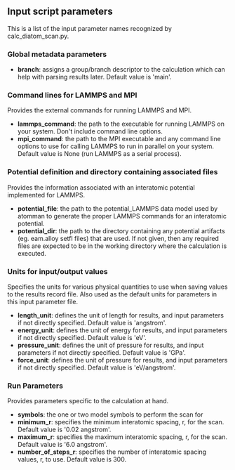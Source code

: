 ## Input script parameters

This is a list of the input parameter names recognized by calc_diatom_scan.py.

### Global metadata parameters

- __branch__: assigns a group/branch descriptor to the calculation which can help with parsing results later.  Default value is 'main'.

### Command lines for LAMMPS and MPI

Provides the external commands for running LAMMPS and MPI.

- __lammps_command__: the path to the executable for running LAMMPS on your system.  Don't include command line options.
- __mpi_command__: the path to the MPI executable and any command line options to use for calling LAMMPS to run in parallel on your system. Default value is None (run LAMMPS as a serial process).

### Potential definition and directory containing associated files

Provides the information associated with an interatomic potential implemented for LAMMPS.

- __potential_file__: the path to the potential_LAMMPS data model used by atomman to generate the proper LAMMPS commands for an interatomic potential.
- __potential_dir__: the path to the directory containing any potential artifacts (eg. eam.alloy setfl files) that are used. If not given, then any required files are expected to be in the working directory where the calculation is executed.

### Units for input/output values

Specifies the units for various physical quantities to use when saving values to the results record file. Also used as the default units for parameters in this input parameter file.

- __length_unit__: defines the unit of length for results, and input parameters if not directly specified.  Default value is 'angstrom'.
- __energy_unit__: defines the unit of energy for results, and input parameters if not directly specified.  Default value is 'eV'.
- __pressure_unit__: defines the unit of pressure for results, and input parameters if not directly specified.  Default value is 'GPa'.
- __force_unit__: defines the unit of pressure for results, and input parameters if not directly specified.  Default value is 'eV/angstrom'.

### Run Parameters

Provides parameters specific to the calculation at hand.

- __symbols__: the one or two model symbols to perform the scan for
- __minimum_r__: specifies the minimum interatomic spacing, r, for the scan.  Default value is '0.02 angstrom'.
- __maximum_r__: specifies the maximum interatomic spacing, r, for the scan.  Default value is '6.0 angstrom'.
- __number_of_steps_r__: specifies the number of interatomic spacing values, r, to use.  Default value is 300.

